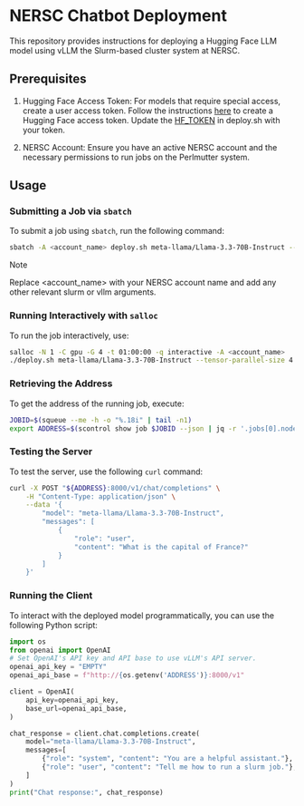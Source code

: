 # NERSC Chatbot Deployment

This repository provides instructions for deploying a Hugging Face LLM model using vLLM the Slurm-based cluster system at NERSC.


## Prerequisites
1. Hugging Face Access Token: For models that require special access, create a user access token. Follow the instructions [here](https://huggingface.co/docs/hub/en/security-tokens) to create a Hugging Face access token. Update the [HF_TOKEN](deploy.sh#L11)  in deploy.sh with your token.

2. NERSC Account: Ensure you have an active NERSC account and the necessary permissions to run jobs on the Perlmutter system.

## Usage

### Submitting a Job via `sbatch`
To submit a job using `sbatch`, run the following command:
```bash
sbatch -A <account_name> deploy.sh meta-llama/Llama-3.3-70B-Instruct --tensor-parallel-size 4
```
> [!NOTE]  
> Replace <account_name> with your NERSC account name and add any other relevant slurm or vllm arguments.


### Running Interactively with `salloc`
To run the job interactively, use:
```bash
salloc -N 1 -C gpu -G 4 -t 01:00:00 -q interactive -A <account_name>
./deploy.sh meta-llama/Llama-3.3-70B-Instruct --tensor-parallel-size 4
```

### Retrieving the Address
To get the address of the running job, execute:
```bash
JOBID=$(squeue --me -h -o "%.18i" | tail -n1)
export ADDRESS=$(scontrol show job $JOBID --json | jq -r '.jobs[0].nodes').chn.perlmutter.nersc.gov
```

### Testing the Server
To test the server, use the following `curl` command:
```bash
curl -X POST "${ADDRESS}:8000/v1/chat/completions" \
	-H "Content-Type: application/json" \
	--data '{
		"model": "meta-llama/Llama-3.3-70B-Instruct",
		"messages": [
			{
				"role": "user",
				"content": "What is the capital of France?"
			}
		]
	}'
```

### Running the Client
To interact with the deployed model programmatically, you can use the following Python script:
```python
import os
from openai import OpenAI
# Set OpenAI's API key and API base to use vLLM's API server.
openai_api_key = "EMPTY"
openai_api_base = f"http://{os.getenv('ADDRESS')}:8000/v1"

client = OpenAI(
    api_key=openai_api_key,
    base_url=openai_api_base,
)

chat_response = client.chat.completions.create(
    model="meta-llama/Llama-3.3-70B-Instruct",
    messages=[
        {"role": "system", "content": "You are a helpful assistant."},
        {"role": "user", "content": "Tell me how to run a slurm job."},
    ]
)
print("Chat response:", chat_response)
```
